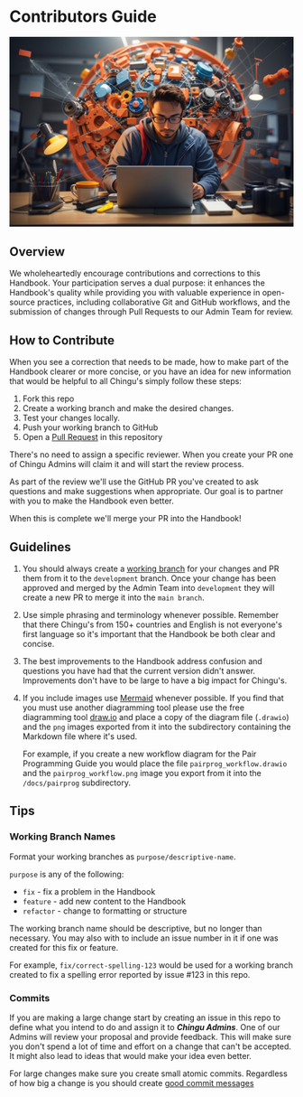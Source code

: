 # Contributors Guide

![Developer writing an article](./assets/Developer_contributing_to_oss.jpeg)

## Overview

We wholeheartedly encourage contributions and corrections to this Handbook. Your participation serves a dual purpose: it enhances the Handbook's quality while providing you with valuable experience in open-source practices, including collaborative Git and GitHub workflows, and the submission of changes through Pull Requests to our Admin Team for review.

## How to Contribute

When you see a correction that needs to be made, how to make part of the
Handbook clearer or more concise, or you have an idea for new information
that would be helpful to all Chingu's simply follow these steps:

1. Fork this repo
2. Create a working branch and make the desired changes.
3. Test your changes locally.
4. Push your working branch to GitHub
5. Open a [Pull Request](https://docs.github.com/en/pull-requests/collaborating-with-pull-requests/proposing-changes-to-your-work-with-pull-requests/creating-a-pull-request-from-a-fork)
   in this repository

There's no need to assign a specific reviewer. When you create your PR one of
Chingu Admins will claim it and will start the review process.

As part of the review we'll use the GitHub PR you've created to ask questions
and make suggestions when appropriate. Our goal is to partner with you to make
the Handbook even better.

When this is complete we'll merge your PR into the Handbook!

## Guidelines

1. You should always create a [working branch](#working-branch-names) for your
   changes and PR them from it to the `development` branch. Once your change has
   been approved and merged by the Admin Team into `development` they will create
   a new PR to merge it into the `main branch`.

2. Use simple phrasing and terminology whenever possible. Remember that there
   Chingu's from 150+ countries and English is not everyone's first language so
   it's important that the Handbook be both clear and concise.

3. The best improvements to the Handbook address confusion and questions you
   have had that the current version didn't answer. Improvements don't have to be
   large to have a big impact for Chingu's.

4. If you include images use [Mermaid](https://mermaid.js.org/intro/) whenever
   possible. If you find that you must use another diagramming tool please use
   the free diagramming tool [draw.io](https://www.drawio.com/) and place a copy
   of the diagram file (`.drawio`) and the `png` images exported from it into the
   subdirectory containing the Markdown file where it's used.

   For example, if you create a new workflow diagram for the Pair Programming
   Guide you would place the file `pairprog_workflow.drawio` and the
   `pairprog_workflow.png` image you export from it into the `/docs/pairprog`
   subdirectory.

## Tips

### Working Branch Names

Format your working branches as `purpose/descriptive-name`.

`purpose` is any of the following:

- `fix` - fix a problem in the Handbook
- `feature` - add new content to the Handbook
- `refactor` - change to formatting or structure

The working branch name should be descriptive, but no longer than necessary.
You may also with to include an issue number in it if one was created for
this fix or feature.

For example, `fix/correct-spelling-123` would be used for a working branch
created to fix a spelling error reported by issue #123 in this repo.

### Commits

If you are making a large change start by creating an issue in this repo to
define what you intend to do and assign it to **_Chingu Admins_**. One of our
Admins will review your proposal and provide feedback. This will make sure
you don't spend a lot of time and effort on a change that can't be
accepted. It might also lead to ideas that would make your idea even better.

For large changes make sure you create small atomic commits. Regardless of how
big a change is you should create [good commit messages](https://chiamakaikeanyi.dev/how-to-write-good-git-commit-messages/)
